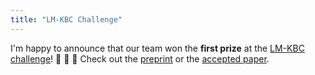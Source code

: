 ```yaml
---
title: "LM-KBC Challenge"
---
```


I'm happy to announce that our team won the <b>first prize</b> at the <a href="https://lm-kbc.github.io/challenge2022/">LM-KBC challenge</a>! 🎉 🎉 🎉 Check out the <a href="http://arxiv.org/abs/2208.11057">preprint</a> or the <a href="https://ceur-ws.org/Vol-3274/paper2.pdf">accepted paper</a>.
